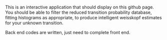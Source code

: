 This is an interactive application that should display on this github page. You should be able to filter the reduced transition probability database, fitting histograms as appropriate, to produce intelligent weisskopf estimates for your unknown transition.

Back end codes are written, just need to complete front end.
